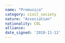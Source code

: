 ```yaml
---
name: "Promusica"
category: civil_society
nature: "Association"
nationality: COL
alliance: 
date_signed: '2018-11-12'
---
```

    